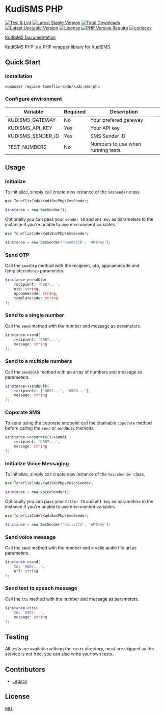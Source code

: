 # KudiSMS PHP

[![Test & Lint](https://github.com/toneflix/kudi-sms-php/actions/workflows/php.yml/badge.svg?branch=main)](https://github.com/toneflix/kudi-sms-php/actions/workflows/php.yml)
[![Latest Stable Version](http://poser.pugx.org/toneflix-code/kudi-sms-php/v)](https://packagist.org/packages/toneflix-code/kudi-sms-php) [![Total Downloads](http://poser.pugx.org/toneflix-code/kudi-sms-php/downloads)](https://packagist.org/packages/toneflix-code/kudi-sms-php) [![Latest Unstable Version](http://poser.pugx.org/toneflix-code/kudi-sms-php/v/unstable)](https://packagist.org/packages/toneflix-code/kudi-sms-php) [![License](http://poser.pugx.org/toneflix-code/kudi-sms-php/license)](https://packagist.org/packages/toneflix-code/kudi-sms-php) [![PHP Version Require](http://poser.pugx.org/toneflix-code/kudi-sms-php/require/php)](https://packagist.org/packages/toneflix-code/kudi-sms-php)
[![codecov](https://codecov.io/gh/toneflix/kudi-sms-php/graph/badge.svg?token=2O7aFulQ9P)](https://codecov.io/gh/toneflix/kudi-sms-php)

[KudiSMS Documentation](https://developer.kudisms.net/)

KudiSMS PHP is a PHP wrapper library for KudiSMS.

## Quick Start

### Installation

```bash
composer require toneflix-code/kudi-sms-php
```

### Configure environment

| Variable            | Required | Description                       |
|---------------------|----------|-----------------------------------|
| KUDISMS_GATEWAY     | No       | Your prefered gateway             |
| KUDISMS_API_KEY     | Yes      | Your API key                      |
| KUDISMS_SENDER_ID   | Yes      | SMS Sender ID                     |
| TEST_NUMBERS        | No       | Numbers to use when running tests |

## Usage

### Initialize

To initialize, simply call create new instance of the `SmsSender` class.

```php
use ToneflixCode\KudiSmsPhp\SmsSender;

$instance = new SmsSender();
```

Optionally you can pass your `sender ID` and `API key` as parameters to the instance if you're unable to use environment variables.

```php
use ToneflixCode\KudiSmsPhp\SmsSender;

$instance = new SmsSender('SenderID', 'APIKey');
```

### Send OTP

Call the `sendOtp` method with the recipient, otp, appnamecode and templatecode as parameters.

```php
$instance->sendOtp(
    recipient: '0807...', 
    otp: string, 
    appnamecode: string, 
    templatecode: string
);
```

### Send to a single number

Call the `send` method with the number and message as parameters.

```php
$instance->send(
    recipient: '0807...', 
    message: string
);
```

### Send to a multiple numbers

Call the `sendBulk` method with an array of numbers and message as parameters.

```php
$instance->sendBulk(
    recipients: ['0807...', '0903...'], 
    message: string
);
```

### Coporate SMS

To send using the coporate endpoint call the chainable `coporate` method before calling the `send` or `sendBulk` methods.

```php
$instance->coporate()->send(
    recipient: '0807...', 
    message: string
);
```

### Initialize Voice Messaging

To initialize, simply call create new instance of the `VoiceSender` class.

```php
use ToneflixCode\KudiSmsPhp\VoiceSender;

$instance = new VoiceSender();
```

Optionally you can pass your `Caller ID` and `API key` as parameters to the instance if you're unable to use environment variables.

```php
use ToneflixCode\KudiSmsPhp\SmsSender;

$instance = new SmsSender('CallerId', 'APIKey');
```

### Send voice message

Call the `send` method with the number and a valid audio file url as parameters.

```php
$instance->send(
    to: '0807...', 
    url: string
);
```

### Send text to speach message

Call the `tts` method with the number and message as parameters.

```php
$instance->tts(
    to: '0807...', 
    message: string
);
```

## Testing

All tests are available withing the `tests` directory, most are skipped as the service is not free, you can also write your own tests.

## Contributors

- [Legacy](https://github.com/3m1n3nc3)

## License
[MIT](./LICENSE)